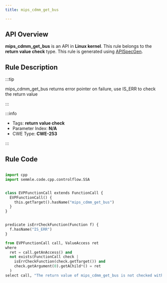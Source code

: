 ```yaml
---
title: mips_cdmm_get_bus

---
```



## API Overview
**mips_cdmm_get_bus** is an API in **Linux kernel**. This rule belongs to the **return value check** type. This rule is generated using [APISpecGen](../../tools/APISpecGen).
## Rule Description

:::tip

mips_cdmm_get_bus returns error pointer on failure, use IS_ERR to check the return value

:::

:::info

- Tags: **return value check**
- Parameter Index: **N/A**
- CWE Type: **CWE-253**

:::

## Rule Code
```python

import cpp
import semmle.code.cpp.controlflow.SSA


class EVPFunctionCall extends FunctionCall {
  EVPFunctionCall() {
    this.getTarget().hasName("mips_cdmm_get_bus")
  }
}


predicate isErrCheckFunction(Function f) {
  f.hasName("IS_ERR") 
}

from EVPFunctionCall call, ValueAccess ret
where
  ret = call.getAnAccess() and
  not exists(FunctionCall check |
    isErrCheckFunction(check.getTarget()) and
    check.getArgument(0).getAChild*() = ret
  )
select call, "The return value of mips_cdmm_get_bus is not checked with IS_ERR."
    
```